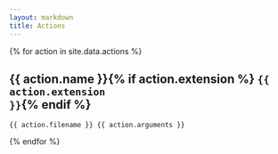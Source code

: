 ```yaml
---
layout: markdown
title: Actions
---
```


{% for action in site.data.actions %}
## {{ action.name }}{% if action.extension %} <code class="highlighter-rouge float-right">{{ action.extension }}</code>{% endif %}
```
{{ action.filename }} {{ action.arguments }}
```
{% endfor %}